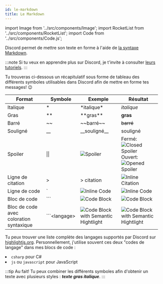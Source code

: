 ```yaml
---
id: le-markdown
title: Le Markdown
---
```

import Image from '../src/components/Image';
import RocketList from '../src/components/RocketList';
import Code from '../src/components/Code.js';

Discord permet de mettre son texte en forme à l'aide de [la syntaxe Markdown](https://www.markdownguide.org/). 

:::note
Si tu veux en apprendre plus sur Discord, je t'invite à consulter [leurs tutoriels](https://support.discordapp.com/hc/fr/categories/115000217151).
:::

Tu trouveras ci-dessous un récapitulatif sous forme de tableau des différents symboles utilisables dans Discord afin de mettre en forme tes messages! 😉

| Format                                  	| Symbole         	| Exemple                                   	| Résultat                            	|
|-----------------------------------------	|-----------------	|-------------------------------------------	|-------------------------------------	|
| Italique                                	| \*              	| \*italique\*                              	| *italique*                          	|
| Gras                                    	| \*\*            	| \*\*gras\*\*                              	| **gras**                            	|
| Barré                                   	| \~\~            	| \~\~barré\~\~                             	| ~~barré~~                           	|
| Souligné                                	| \_\_            	| \_\_souligné\_\_                          	| <span className="underline">souligné</span>                        	|
| Spoiler                                 	| \|\|            	| <Image src="/img/spoiler.png" alt="Spoiler" />                          	| Fermé: <Image src="/img/spoiler-closed.png" alt="Closed Spoiler" /> Ouvert: <Image src="/img/spoiler-opened.png" alt="Opened Spoiler" />             	|
| Ligne de citation                       	| \>              	| \> citation                               	| <Image src="/img/inline-citation.png" alt="Inline Citation" />                          	|
| Ligne de code                           	| \`              	| <Image src="/img/code.png" alt="Inline Code" />	| <Image src="/img/code-result.png" alt="Inline Code" />	|
| Bloc de code                            	| \`\`\`          	| <Image src="/img/code-block.png" alt="Code Block" />	| <Image src="/img/code-block-result.png" alt="Code Block" />	|
| Bloc de code avec coloration syntaxique 	| \`\`\`&lt;langage&gt; 	| <Image src="/img/colored-code-block.png" alt="Code Block with Semantic Hightlight" />	| <Image src="/img/colored-code-block-result.png" alt="Code Block with Semantic Hightlight" />	|

Tu peux trouver une liste complète des langages supportés par Discord sur [highlightjs.org](https://highlightjs.org/static/demo/). Personnellement, j'utilise souvent ces deux "codes de langage" dans mes blocs de code :

<RocketList>
  <li><Code>csharp</Code> pour <span>C#</span></li>
  <li><Code>js</Code> ou <Code>javascript</Code> pour <span>JavaScript</span></li>
</RocketList>

:::tip 
Au fait! Tu peux combiner les différents symboles afin d'obtenir un texte avec plusieurs styles : ***texte gras italique***.
:::
